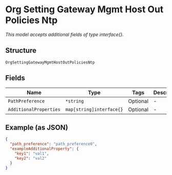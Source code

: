 
# Org Setting Gateway Mgmt Host Out Policies Ntp

*This model accepts additional fields of type interface{}.*

## Structure

`OrgSettingGatewayMgmtHostOutPoliciesNtp`

## Fields

| Name | Type | Tags | Description |
|  --- | --- | --- | --- |
| `PathPreference` | `*string` | Optional | - |
| `AdditionalProperties` | `map[string]interface{}` | Optional | - |

## Example (as JSON)

```json
{
  "path_preference": "path_preference0",
  "exampleAdditionalProperty": {
    "key1": "val1",
    "key2": "val2"
  }
}
```

